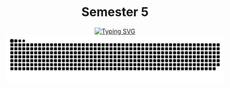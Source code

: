
<h1 align="center">Semester 5</h1>
<div align="center" dir="auto">
<a href="https://git.io/typing-svg"><img src="https://readme-typing-svg.demolab.com?font=Code&weight=200&size=25&pause=1000&color=14FF00DF&background=FF6F7F00&repeat=false&random=false&width=435&lines=My+journey+as+a+student+at+the+university" alt="Typing SVG" /></a>
</div>


</div>
<picture>
  <source
    media="(prefers-color-scheme: dark)"
    srcset="https://raw.githubusercontent.com/platane/snk/output/github-contribution-grid-snake-dark.svg"
  />
  <source
    media="(prefers-color-scheme: light)"
    srcset="https://raw.githubusercontent.com/platane/snk/output/github-contribution-grid-snake.svg"
  />
  <img
    alt="github contribution grid snake animation"
    src="https://raw.githubusercontent.com/platane/snk/output/github-contribution-grid-snake.svg"
  />
</picture>
